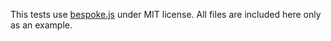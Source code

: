 This tests use [bespoke.js](https://github.com/markdalgleish/bespoke.js) under
MIT license. All files are included here only as an example.
